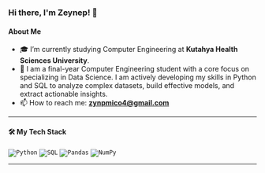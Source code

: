 ### Hi there, I'm Zeynep! 👋
####  About Me

* 🎓 I’m currently studying Computer Engineering at **Kutahya Health Sciences University**.
* 🌱 I am a final-year Computer Engineering student with a core focus on specializing in Data Science. I am actively developing my skills in Python and SQL to analyze complex datasets, build effective models, and extract actionable insights.
* 📫 How to reach me: **zynpmico4@gmail.com**

---

#### 🛠️ My Tech Stack

<code><img src="https://img.shields.io/badge/Python-3776AB?style=for-the-badge&logo=python&logoColor=white" alt="Python"></code>
<code><img src="https://img.shields.io/badge/SQL-025E8A?style=for-the-badge&logo=postgresql&logoColor=white" alt="SQL"></code>
<code><img src="https://img.shields.io/badge/Pandas-150458?style=for-the-badge&logo=pandas&logoColor=white" alt="Pandas"></code>
<code><img src="https://img.shields.io/badge/NumPy-013243?style=for-the-badge&logo=numpy&logoColor=white" alt="NumPy"></code>

---
